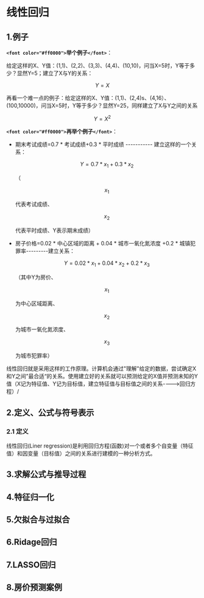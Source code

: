 # 线性回归

## 1.例子

**`<font color="#ff0000">`举个例子`</font>`**：

给定这样的X、Y值：(1,1)、(2,2)、(3,3)、(4,4)、(10,10)，问当X=5时，Y等于多少？显然Y=5；建立了X与Y的关系：

$$
Y=X
$$

再看一个难一点的例子：给定这样的X、Y值：(1,1)、(2,4)s、(4,16）、(100,10000)，问当X=5时，Y等于多少？显然Y=25，同样建立了X与Y之间的关系

$$
Y=X^2
$$

**`<font color="#ff0000">`再举个例子`</font>`**：

- 期末考试成绩=0.7 * 考试成绩+0.3 * 平时成绩   -----------   建立这样的一个关系：
  
  $$
  Y=0.7*x_1+0.3*x_2
  $$
  
  （
  
  $$
  x_1
  $$
  
  代表考试成绩、
  
  $$
  x_2
  $$
  
  代表平时成绩、Y表示期末成绩）

- 房子价格=0.02 * 中心区域的距离 + 0.04 * 城市一氧化氮浓度 +0.2 * 城镇犯罪率---------建立关系：
  
  $$
  Y=0.02*x_1+0.04*x_2+0.2*x_3
  $$
  
  （其中Y为房价、
  
  $$
  x_1
  $$
  
  为中心区域距离、
  
  $$
  x_2
  $$
  
  为城市一氧化氮浓度、
  
  $$
  x_3
  $$
  
  为城市犯罪率）

线性回归就是采用这样的工作原理。计算机会通过"理解"给定的数据，尝试确定X和Y之间”最合适“的关系。使用建立好的关系就可以预测给定的X值并预测未知的Y值（X记为特征值、Y记为目标值，建立特征值与目标值之间的关系---->回归方程）/

## 2.定义、公式与符号表示

### 2.1 定义

线性回归(Liner regression)是利用回归方程(函数)对一个或者多个自变量（特征值）和因变量（目标值）之间的关系进行建模的一种分析方式。

## 3.求解公式与推导过程

## 4.特征归一化

## 5.欠拟合与过拟合

## 6.Ridage回归

## 7.LASSO回归

## 8.房价预测案例
